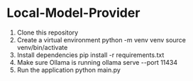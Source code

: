 # Local-Model-Provider

1.	Clone this repository
2.	Create a virtual environment
    python -m venv venv source venv/bin/activate
3.	Install dependencies
    pip install -r requirements.txt
4.  Make sure Ollama is running
    ollama serve --port 11434
5.  Run the application
    python main.py
